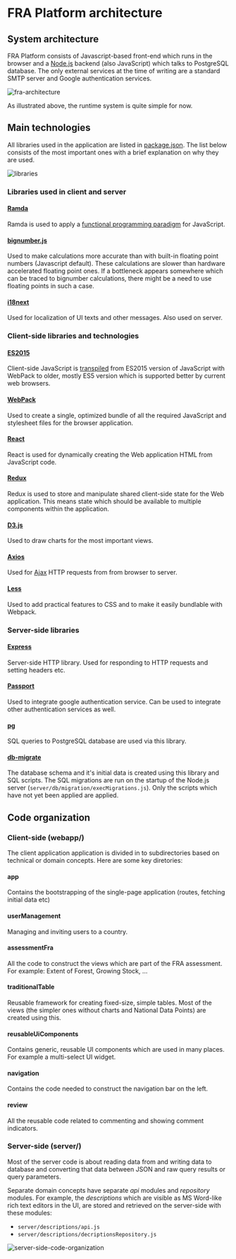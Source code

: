 # FRA Platform architecture

## System architecture

FRA Platform consists of Javascript-based front-end which runs in the
browser and a [Node.js](https://nodejs.org/en/docs/) backend (also JavaScript) which talks to
PostgreSQL database. The only external services at the time of writing
are a standard SMTP server and Google authentication services.

![fra-architecture](img/fra-platform-architecture.png)

As illustrated above, the runtime system is quite simple for now. 

## Main technologies

All libraries used in the application are listed in
[package.json](../package.json). The list below consists of the most
important ones with a brief explanation on why they are used.

![libraries](img/libraries.png)

### Libraries used in client and server

#### [Ramda](http://ramdajs.com/docs/)

Ramda is used to apply a [functional programming
paradigm](https://en.wikipedia.org/wiki/Functional_programming) for
JavaScript.

#### [bignumber.js](https://github.com/MikeMcl/bignumber.js/)

Used to make calculations more accurate than with built-in floating point
numbers (Javascript default). These calculations are slower than hardware
accelerated floating point ones. If a bottleneck appears somewhere which 
can be traced to bignumber calculations, there might be a need to use floating
points in such a case.

#### [i18next](https://www.i18next.com/)

Used for localization of UI texts and other messages. Also used on server.

### Client-side libraries and technologies

#### [ES2015](http://www.ecma-international.org/ecma-262/6.0/)

Client-side JavaScript is [transpiled](https://en.wikipedia.org/wiki/Source-to-source_compiler) 
from ES2015 version of JavaScript with WebPack to older, mostly ES5 version
which is supported better by current web browsers.

#### [WebPack](https://webpack.js.org/)

Used to create a single, optimized bundle of all the required JavaScript and
stylesheet files for the browser application.

#### [React](https://facebook.github.io/react/)

React is used for dynamically creating the Web application HTML from JavaScript
code.

#### [Redux](https://redux.js.org/)

Redux is used to store and manipulate shared client-side state for the Web
application. This means state which should be available to multiple components
within the application.

#### [D3.js](https://d3js.org/)

Used to draw charts for the most important views.

#### [Axios](https://github.com/axios/axios)

Used for [Ajax](https://en.wikipedia.org/wiki/Ajax_(programming))
HTTP requests from from browser to server.

#### [Less](http://lesscss.org/)

Used to add practical features to CSS and to make it easily bundlable with
Webpack.

### Server-side libraries

#### [Express](https://expressjs.com/)

Server-side HTTP library. Used for responding to HTTP requests and
setting headers etc.

#### [Passport](http://www.passportjs.org/docs/)

Used to integrate google authentication service. Can be used to
integrate other authentication services as well.

#### [pg](https://www.npmjs.com/package/pg)

SQL queries to PostgreSQL database are used via this library.

#### [db-migrate](https://www.npmjs.com/package/db-migrate)

The database schema and it's initial data is created using this
library and SQL scripts. The SQL migrations are run on the startup
of the Node.js server (`server/db/migration/execMigrations.js`). 
Only the scripts which have not yet been applied are applied.

## Code organization

### Client-side (webapp/)

The client application application is divided in to subdirectories based on technical or
domain concepts. Here are some key diretories:

#### app

Contains the bootstrapping of the single-page application (routes,
fetching initial data etc)

#### userManagement

Managing and inviting users to a country.

#### assessmentFra

All the code to construct the views which are part of the FRA
assessment. For example: Extent of Forest, Growing Stock, ...

#### traditionalTable

Reusable framework for creating fixed-size, simple tables. Most of the
views (the simpler ones without charts and National Data Points) are created using this.

#### reusableUiComponents

Contains generic, reusable UI components which are used in many
places. For example a multi-select UI widget.

#### navigation

Contains the code needed to construct the navigation bar on the left.

#### review

All the reusable code related to commenting and showing comment indicators.

### Server-side (server/)

Most of the server code is about reading data from and
writing data to database and converting that data between JSON and raw
query results or query parameters.

Separate domain concepts have separate *api* modules and *repository*
modules. For example, the _descriptions_ which are visible as MS
Word-like rich text editors in the UI, are stored and retrieved on the
server-side with these modules:

* `server/descriptions/api.js`
* `server/descriptions/decriptionsRepository.js`

![server-side-code-organization](img/server-side-code-organization.png)







